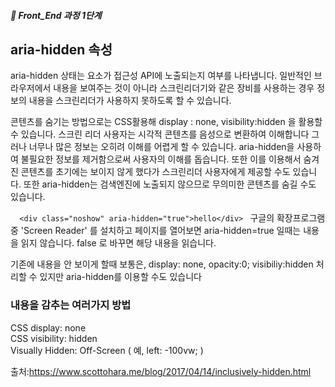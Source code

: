 ##### 🍑  Front_End 과정 1단계 

## aria-hidden 속성

aria-hidden 상태는 요소가 접근성 API에 노출되는지 여부를 나타냅니다. 일반적인 브라우저에서 내용을 보여주는 것이 아니라 스크린리더기와 같은 장비를 사용하는 경우 정보의 내용을 스크린리더가 사용하지 못하도록 할 수 있습니다. 

콘텐츠를 숨기는 방법으로는 CSS활용해 display : none, visibility:hidden 을 활용할 수 있습니다.  스크린 리더 사용자는 시각적 콘텐츠를 음성으로 변환하여 이해합니다 그러나 너무나 많은 정보는 오히려 이해를 어렵게 할 수 있습니다. aria-hidden을 사용하여 불필요한 정보를 제거함으로써 사용자의 이해를 돕습니다.
또한 이를 이용해서 숨겨진 콘텐츠를 초기에는 보이지 않게 했다가 스크린리더 사용자에게 제공할 수도 있습니다. 또한 aria-hidden는 검색엔진에 노출되지 않으므로 무의미한 콘텐츠를 숨길 수도 있습니다.


```   <div class="noshow" aria-hidden="true">hello</div>  ```
구글의 확장프로그램 중 'Screen Reader' 를 설치하고 페이지를 열어보면 aria-hidden=true 일때는 내용을 읽지 않습니다. false 로 바꾸면 해당 내용을 읽습니다. 

기존에 내용을 안 보이게 할때 보통은,
display: none, opacity:0; visibiliy:hidden  처리할 수 있지만 aria-hidden를 이용할 수도 있습니다 

### 내용을 감추는 여러가지 방법

CSS display: none   
CSS visibility: hidden   
Visually Hidden: Off-Screen ( 예,  left: -100vw; )   

출처:https://www.scottohara.me/blog/2017/04/14/inclusively-hidden.html
 
